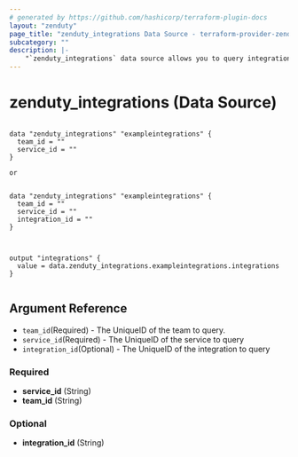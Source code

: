 ```yaml
---
# generated by https://github.com/hashicorp/terraform-plugin-docs
layout: "zenduty"
page_title: "zenduty_integrations Data Source - terraform-provider-zenduty"
subcategory: ""
description: |- 
    "`zenduty_integrations` data source allows you to query integrations in the account."
---
```


# zenduty_integrations (Data Source)

```hcl

data "zenduty_integrations" "exampleintegrations" {
  team_id = ""
  service_id = ""
}

```

`or`

```hcl 

data "zenduty_integrations" "exampleintegrations" {
  team_id = ""
  service_id = ""
  integration_id = ""
}


```

```hcl

output "integrations" {
  value = data.zenduty_integrations.exampleintegrations.integrations
}


```

## Argument Reference
* `team_id`(Required) - The UniqueID of the team to query.
* `service_id`(Required) - The UniqueID of the service to query
* `integration_id`(Optional) - The UniqueID of the integration to query

<!-- schema generated by tfplugindocs -->

### Required

- **service_id** (String)
- **team_id** (String)

### Optional

- **integration_id** (String)



